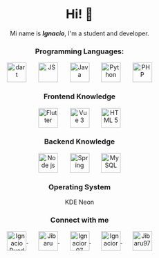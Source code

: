 <h1 align="center">Hi! 👋</h1>
<div align="center">Mi name is <b><i>Ignacio</i></b>, I'm a student and developer. </div>

<h3 align="center">Programming Languages:</h3>

<div align="center" width="100%">
  <img align="center" alt="dart" height="45px" src="https://www.vectorlogo.zone/logos/dartlang/dartlang-icon.svg" />
  &nbsp;&nbsp;&nbsp;&nbsp;&nbsp;
  <img align="center" alt="JS" width="45px" src="https://www.vectorlogo.zone/logos/javascript/javascript-icon.svg" />
  &nbsp;&nbsp;&nbsp;&nbsp;&nbsp;
  <img align="center" alt="Java" width="45px" src="https://www.vectorlogo.zone/logos/java/java-icon.svg" />
  &nbsp;&nbsp;&nbsp;&nbsp;&nbsp;
  <img align="center" alt="Python" width="45px" src="https://www.vectorlogo.zone/logos/python/python-icon.svg" />
  &nbsp;&nbsp;&nbsp;&nbsp;&nbsp;
  <img align="center" alt="PHP" width="45px" src="https://www.vectorlogo.zone/logos/php/php-icon.svg" />
</div>

<h3 align="center">Frontend Knowledge</h3>
  
<div align="center">
  <img align="center" alt="Flutter" width="45px" src="https://www.vectorlogo.zone/logos/flutterio/flutterio-icon.svg" />
  &nbsp;&nbsp;&nbsp;&nbsp;&nbsp;
  <img align="center" alt="Vue 3" width="45px" src="https://www.vectorlogo.zone/logos/vuejs/vuejs-icon.svg" />
  &nbsp;&nbsp;&nbsp;&nbsp;&nbsp;
  <img align="center" alt="HTML 5" width="45px" src="https://www.vectorlogo.zone/logos/w3_html5/w3_html5-icon.svg" />
</div>

<h3 align="center">Backend Knowledge</h3>
<div align="center">
  <img align="center" alt="Node js" height="45px" src="https://www.vectorlogo.zone/logos/nodejs/nodejs-icon.svg" />
  &nbsp;&nbsp;&nbsp;&nbsp;&nbsp;
  <img align="center" alt="Spring" height="45px" src="https://www.vectorlogo.zone/logos/springio/springio-icon.svg" />
  &nbsp;&nbsp;&nbsp;&nbsp;&nbsp;
  <img align="center" alt="MySQL" height="45px" src="https://www.vectorlogo.zone/logos/mysql/mysql-icon.svg" />
</div>

<h3 align="center">Operating System</h3>
<div align="center">KDE Neon</div> 

<h3 align="center">Connect with me</h3>
<p align="center">
<a href="https://fb.com/IgnacioRuedaB" target="blank">
  <img 
       align="center" 
       src="https://raw.githubusercontent.com/rahuldkjain/github-profile-readme-generator/master/src/images/icons/Social/facebook.svg" 
       alt="Ignacio Rueda Boada" 
       width="45" 
  />
</a>
  &nbsp;&nbsp;&nbsp;&nbsp;&nbsp;
<a href="https://www.youtube.com/channel/UCWajYC835VB--9GOlZpsgFw" target="blank">
  <img 
       align="center" 
       src="https://raw.githubusercontent.com/rahuldkjain/github-profile-readme-generator/master/src/images/icons/Social/youtube.svg" 
       alt="Jibaru" 
       width="45" 
  />
</a>
  &nbsp;&nbsp;&nbsp;&nbsp;&nbsp;
<a href="https://www.linkedin.com/in/ignacior97" target="blank">
  <img 
       align="center" 
       src="https://www.vectorlogo.zone/logos/linkedin/linkedin-icon.svg" 
       alt="Ignacior97" 
       width="45" 
  />
</a>
  &nbsp;&nbsp;&nbsp;&nbsp;&nbsp;
<a href="https://stackoverflow.com/users/14657675/ignacior" target="blank">
  <img 
       align="center" 
       src="https://www.vectorlogo.zone/logos/stackoverflow/stackoverflow-tile.svg" 
       alt="Ignacior"
       width="45" 
  />
</a>
  &nbsp;&nbsp;&nbsp;&nbsp;&nbsp;
<a href="https://www.codechef.com/users/jibaru97" target="blank">
  <img 
       align="center" 
       src="https://upload.vectorlogo.zone/logos/codechef/images/c0290608-3c6b-406c-90ef-86e9200f383a.svg" 
       alt="Jibaru97"
       width="45" 
  />
</a>
</p>

<!--
</br>
</br>

[![IgnacioR github stats](https://github-readme-stats.vercel.app/api?username=jibaru&count_private=true&theme=buefy&show_icons=true&locale=ES)](https://github.com/jibaru)
</br>
</br>
[![Top Langs Repo](https://github-readme-stats.vercel.app/api/top-langs/?username=jibaru&layout=compact&locale=ES)](https://github.com/jibaru/)
-->
</div>
